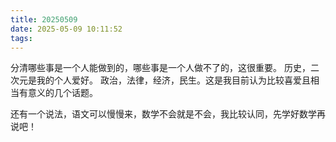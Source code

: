 ```yaml
---
title: 20250509
date: 2025-05-09 10:11:52
tags:
---
```


分清哪些事是一个人能做到的，哪些事是一个人做不了的，这很重要。
历史，二次元是我的个人爱好。
政治，法律，经济，民生。这是我目前认为比较喜爱且相当有意义的几个话题。

还有一个说法，语文可以慢慢来，数学不会就是不会，我比较认同，先学好数学再说吧！
